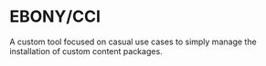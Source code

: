 # EBONY/CCI
A custom tool focused on casual use cases to simply manage the installation of custom content packages.
